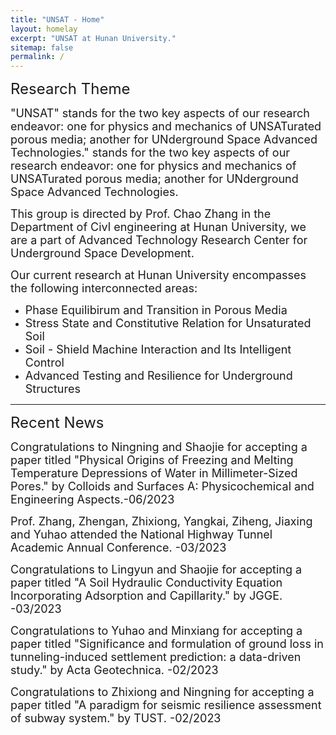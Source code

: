 ```yaml
---
title: "UNSAT - Home"
layout: homelay
excerpt: "UNSAT at Hunan University."
sitemap: false
permalink: /
---
```

<p><font size=5>Research Theme</font></p>
<p><font size=4>"UNSAT" stands for the two key aspects of our research endeavor: one for physics and mechanics of UNSATurated porous media; another for UNderground Space Advanced Technologies." stands for the two key aspects of our research endeavor: one for physics and mechanics of UNSATurated porous media; another for UNderground Space Advanced Technologies.</font></p>
<p><font size=4> This group is directed by Prof. Chao Zhang in the Department of Civl engineering at Hunan University, we are a part of Advanced Technology Research Center for Underground Space Development. </font></p>
<font size=4>Our current research at Hunan University encompasses the following interconnected areas:</font>
<ul >
    <li><font size=4>Phase Equilibirum and Transition in Porous Media</font></li>
    <li><font size=4>Stress State and Constitutive Relation for Unsaturated Soil</font></li>
    <li><font size=4>Soil - Shield Machine Interaction and Its Intelligent Control</font></li>
    <li><font size=4>Advanced Testing and Resilience for Underground Structures</font></li>
</ul>
<hr />

<p><font size=5>Recent News</font></p> 
<p><font size=4> Congratulations to Ningning and Shaojie for accepting a paper titled "Physical Origins of Freezing and Melting Temperature Depressions of Water in Millimeter-Sized Pores." by Colloids and Surfaces A: Physicochemical and Engineering Aspects.-06/2023</font></p>

<p><font size=4> Prof. Zhang, Zhengan, Zhixiong, Yangkai, Ziheng, Jiaxing and Yuhao attended the National Highway Tunnel Academic Annual Conference. -03/2023</font></p>

<p><font size=4> Congratulations to Lingyun and Shaojie for accepting a paper titled "A Soil Hydraulic Conductivity Equation Incorporating Adsorption and Capillarity." by JGGE. -03/2023</font></p>

<p><font size=4> Congratulations to Yuhao and Minxiang for accepting a paper titled "Significance and formulation of ground loss in tunneling-induced settlement prediction: a data-driven study." by Acta Geotechnica. -02/2023</font></p>

<p><font size=4> Congratulations to Zhixiong and Ningning for accepting a paper titled "A paradigm for seismic resilience assessment of subway system." by TUST. -02/2023</font></p>



